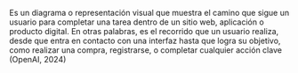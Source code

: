 Es un diagrama o representación visual que muestra el camino que sigue un usuario para completar una tarea dentro de un sitio web, aplicación o producto digital. En otras palabras, es el recorrido que un usuario realiza, desde que entra en contacto con una interfaz hasta que logra su objetivo, como realizar una compra, registrarse, o completar cualquier acción clave (OpenAI, 2024)